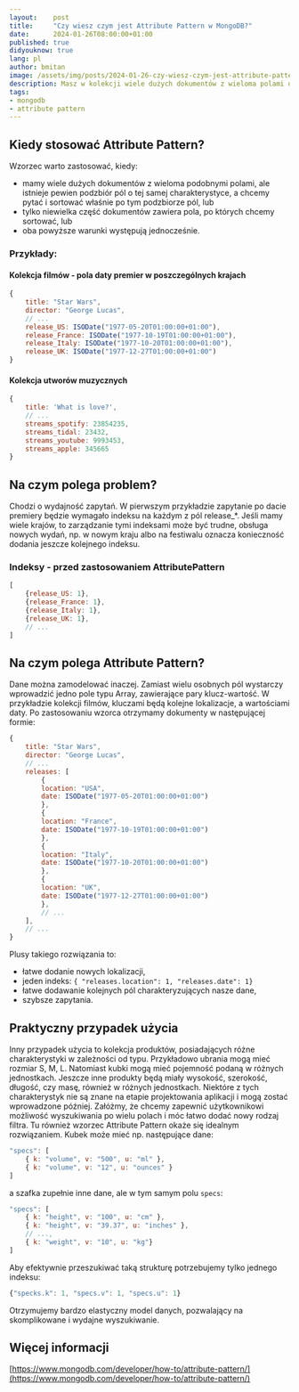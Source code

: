 ```yaml
---
layout:    post
title:     "Czy wiesz czym jest Attribute Pattern w MongoDB?"
date:      2024-01-26T08:00:00+01:00
published: true
didyouknow: true
lang: pl
author: bmitan
image: /assets/img/posts/2024-01-26-czy-wiesz-czym-jest-attribute-pattern-w-mongodb/code.webp
description: Masz w kolekcji wiele dużych dokumentów z wieloma polami o tej samej charakterystyce? Ten wzorzec jest dla Ciebie! 
tags:
- mongodb
- attribute pattern
---
```


## Kiedy stosować Attribute Pattern?

Wzorzec warto zastosować, kiedy:
- mamy wiele dużych dokumentów z wieloma podobnymi polami, ale istnieje pewien podzbiór pól o tej samej charakterystyce, a chcemy pytać i sortować właśnie po tym podzbiorze pól, lub
- tylko niewielka część dokumentów zawiera pola, po których chcemy sortować, lub
- oba powyższe warunki występują jednocześnie.

### Przykłady:

#### Kolekcja filmów - pola daty premier w poszczególnych krajach
```javascript
{
    title: "Star Wars",
    director: "George Lucas",
    // ...
    release_US: ISODate("1977-05-20T01:00:00+01:00"),
    release_France: ISODate("1977-10-19T01:00:00+01:00"),
    release_Italy: ISODate("1977-10-20T01:00:00+01:00"),
    release_UK: ISODate("1977-12-27T01:00:00+01:00")
}
```

#### Kolekcja utworów muzycznych
```javascript
{
    title: 'What is love?',
    // ...
    streams_spotify: 23854235,
    streams_tidal: 23432,
    streams_youtube: 9993453,
    streams_apple: 345665
}
```

## Na czym polega problem?
Chodzi o wydajność zapytań. W pierwszym przykładzie zapytanie po dacie premiery będzie wymagało indeksu na każdym z pól release_*.  Jeśli mamy wiele krajów, to zarządzanie tymi indeksami może być trudne, obsługa nowych wydań, np. w nowym kraju albo na festiwalu oznacza konieczność dodania jeszcze kolejnego indeksu.

### Indeksy - przed zastosowaniem AttributePattern
```javascript
[
    {release_US: 1},
    {release_France: 1},
    {release_Italy: 1},
    {release_UK: 1},
    // ...
]
```

## Na czym polega Attribute Pattern?
Dane można zamodelować inaczej. Zamiast wielu osobnych pól wystarczy wprowadzić jedno pole typu Array, zawierające pary klucz-wartość. W przykładzie kolekcji filmów, kluczami będą kolejne lokalizacje, a wartościami daty.
Po zastosowaniu wzorca otrzymamy dokumenty w następującej formie:
```javascript
{
    title: "Star Wars",
    director: "George Lucas",
    // ...
    releases: [
        {
        location: "USA",
        date: ISODate("1977-05-20T01:00:00+01:00")
        },
        {
        location: "France",
        date: ISODate("1977-10-19T01:00:00+01:00")
        },
        {
        location: "Italy",
        date: ISODate("1977-10-20T01:00:00+01:00")
        },
        {
        location: "UK",
        date: ISODate("1977-12-27T01:00:00+01:00")
        },
        // ...
    ],
    // ...
}
```

Plusy takiego rozwiązania to:
- łatwe dodanie nowych lokalizacji,
- jeden indeks: `{ "releases.location": 1, "releases.date": 1}`
- łatwe dodawanie kolejnych pól charakteryzujących nasze dane,
- szybsze zapytania.

## Praktyczny przypadek użycia
Inny przypadek użycia to kolekcja produktów, posiadających różne charakterystyki w zależności od typu. Przykładowo ubrania mogą mieć rozmiar S, M, L.  Natomiast kubki mogą mieć pojemność podaną w różnych jednostkach. Jeszcze inne produkty będą miały wysokość, szerokość, długość, czy masę, również w różnych jednostkach. Niektóre z tych charakterystyk nie są znane na etapie projektowania aplikacji i mogą zostać wprowadzone później. Załóżmy, że chcemy zapewnić użytkownikowi możliwość wyszukiwania po wielu polach i móc łatwo dodać nowy rodzaj filtra. Tu również wzorzec Attribute Pattern okaże się idealnym rozwiązaniem. Kubek może mieć np. następujące dane:
```javascript
"specs": [
    { k: "volume", v: "500", u: "ml" },
    { k: "volume", v: "12", u: "ounces" }
]
```
a szafka zupełnie inne dane, ale w tym samym polu `specs`:
```javascript
"specs": [
    { k: "height", v: "100", u: "cm" },
    { k: "height", v: "39.37", u: "inches" },
    // ...,
    { k: "weight", v: "10", u: "kg"}
]
```
Aby efektywnie przeszukiwać taką strukturę potrzebujemy tylko jednego indeksu:
```javascript
{"specks.k": 1, "specs.v": 1, "specs.u": 1}
```

Otrzymujemy bardzo elastyczny model danych, pozwalający na skomplikowane i wydajne wyszukiwanie.

## Więcej informacji
[https://www.mongodb.com/developer/how-to/attribute-pattern/](https://www.mongodb.com/developer/how-to/attribute-pattern/)